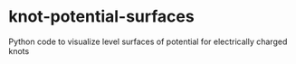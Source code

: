 # knot-potential-surfaces
Python code to visualize level surfaces of potential for electrically charged knots
